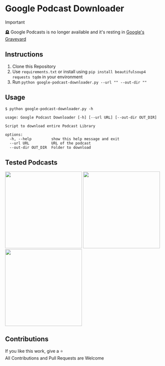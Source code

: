# Google Podcast Downloader

> [!IMPORTANT]  
> 🪦 Google Podcasts is no longer available and it's resting in [Google's Graveyard](https://killedbygoogle.com)

## Instructions
1. Clone this Repository
2. Use `requirements.txt` or install using `pip install beautifulsoup4 requests tqdm` in your environment
3. Run `python google-podcast-downloader.py --url "" --out-dir ""`


## Usage
```
$ python google-podcast-downloader.py -h

usage: Google Podcast Downloader [-h] [--url URL] [--out-dir OUT_DIR]

Script to download entire Podcast Library

options:
  -h, --help         show this help message and exit
  --url URL          URL of the podcast
  --out-dir OUT_DIR  Folder to download
```


## Tested Podcasts
<a href="https://podcasts.google.com/feed/aHR0cHM6Ly9weXRob25ieXRlcy5mbS9lcGlzb2Rlcy9yc3M"><img src="https://github.com/VaasuDevanS/google-podcast-downloader/assets/24793046/356b195c-3602-4bac-bda4-efa797eb5f08" width=250 height=250></a>
<a href="https://podcasts.google.com/feed/aHR0cHM6Ly90YWxrcHl0aG9uLmZtL2VwaXNvZGVzL3Jzcw"><img src="https://user-images.githubusercontent.com/24793046/188334448-f50171b9-8501-426e-83f7-553feb376369.png" width=250 height=250></a>
<a href="https://podcasts.google.com/feed/aHR0cHM6Ly9yZWFscHl0aG9uLmNvbS9wb2RjYXN0cy9ycHAvZmVlZA=="><img src="https://user-images.githubusercontent.com/24793046/188514673-8eaa6c57-338a-46fe-8ae8-160718bb4900.png" width=250 height=250></a>

## Contributions
If you like this work, give a ⭐  
All Contributions and Pull Requests are Welcome
